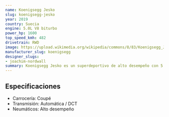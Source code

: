 ```yaml
---
name: Koenigsegg Jesko
slug: koenigsegg-jesko
year: 2019
country: Suecia
engine: 5.0L V8 biturbo
power_hp: 1600
top_speed_kmh: 482
drivetrain: RWD
image: https://upload.wikimedia.org/wikipedia/commons/8/83/Koenigsegg_Jesko_Gen%C3%A8ve_2019.jpg
manufacturer_slug: koenigsegg
designer_slugs:
- joachim-nordwall
summary: Koenigsegg Jesko es un superdeportivo de alto desempeño con 5.0L V8 biturbo.
---
```


## Especificaciones

- Carrocería: Coupé
- Transmisión: Automática / DCT
- Neumáticos: Alto desempeño


